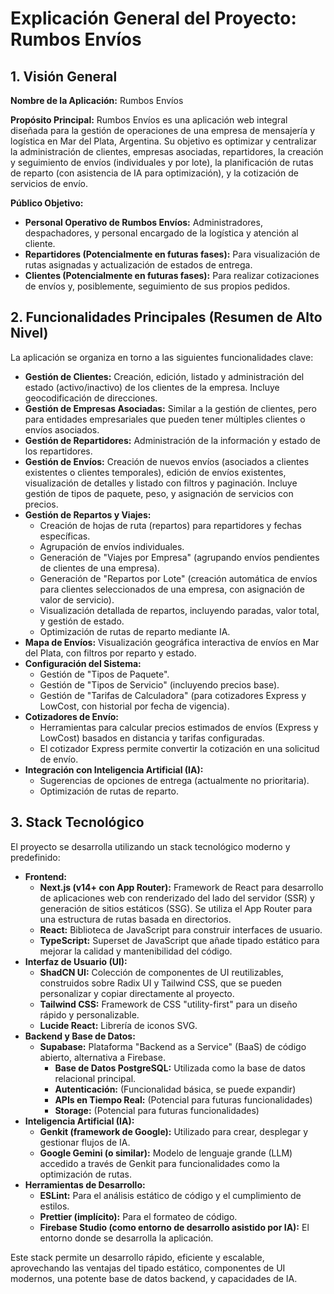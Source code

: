 
# Explicación General del Proyecto: Rumbos Envíos

## 1. Visión General

**Nombre de la Aplicación:** Rumbos Envíos

**Propósito Principal:**
Rumbos Envíos es una aplicación web integral diseñada para la gestión de operaciones de una empresa de mensajería y logística en Mar del Plata, Argentina. Su objetivo es optimizar y centralizar la administración de clientes, empresas asociadas, repartidores, la creación y seguimiento de envíos (individuales y por lote), la planificación de rutas de reparto (con asistencia de IA para optimización), y la cotización de servicios de envío.

**Público Objetivo:**
*   **Personal Operativo de Rumbos Envíos:** Administradores, despachadores, y personal encargado de la logística y atención al cliente.
*   **Repartidores (Potencialmente en futuras fases):** Para visualización de rutas asignadas y actualización de estados de entrega.
*   **Clientes (Potencialmente en futuras fases):** Para realizar cotizaciones de envíos y, posiblemente, seguimiento de sus propios pedidos.

## 2. Funcionalidades Principales (Resumen de Alto Nivel)

La aplicación se organiza en torno a las siguientes funcionalidades clave:

*   **Gestión de Clientes:** Creación, edición, listado y administración del estado (activo/inactivo) de los clientes de la empresa. Incluye geocodificación de direcciones.
*   **Gestión de Empresas Asociadas:** Similar a la gestión de clientes, pero para entidades empresariales que pueden tener múltiples clientes o envíos asociados.
*   **Gestión de Repartidores:** Administración de la información y estado de los repartidores.
*   **Gestión de Envíos:** Creación de nuevos envíos (asociados a clientes existentes o clientes temporales), edición de envíos existentes, visualización de detalles y listado con filtros y paginación. Incluye gestión de tipos de paquete, peso, y asignación de servicios con precios.
*   **Gestión de Repartos y Viajes:**
    *   Creación de hojas de ruta (repartos) para repartidores y fechas específicas.
    *   Agrupación de envíos individuales.
    *   Generación de "Viajes por Empresa" (agrupando envíos pendientes de clientes de una empresa).
    *   Generación de "Repartos por Lote" (creación automática de envíos para clientes seleccionados de una empresa, con asignación de valor de servicio).
    *   Visualización detallada de repartos, incluyendo paradas, valor total, y gestión de estado.
    *   Optimización de rutas de reparto mediante IA.
*   **Mapa de Envíos:** Visualización geográfica interactiva de envíos en Mar del Plata, con filtros por reparto y estado.
*   **Configuración del Sistema:**
    *   Gestión de "Tipos de Paquete".
    *   Gestión de "Tipos de Servicio" (incluyendo precios base).
    *   Gestión de "Tarifas de Calculadora" (para cotizadores Express y LowCost, con historial por fecha de vigencia).
*   **Cotizadores de Envío:**
    *   Herramientas para calcular precios estimados de envíos (Express y LowCost) basados en distancia y tarifas configuradas.
    *   El cotizador Express permite convertir la cotización en una solicitud de envío.
*   **Integración con Inteligencia Artificial (IA):**
    *   Sugerencias de opciones de entrega (actualmente no prioritaria).
    *   Optimización de rutas de reparto.

## 3. Stack Tecnológico

El proyecto se desarrolla utilizando un stack tecnológico moderno y predefinido:

*   **Frontend:**
    *   **Next.js (v14+ con App Router):** Framework de React para desarrollo de aplicaciones web con renderizado del lado del servidor (SSR) y generación de sitios estáticos (SSG). Se utiliza el App Router para una estructura de rutas basada en directorios.
    *   **React:** Biblioteca de JavaScript para construir interfaces de usuario.
    *   **TypeScript:** Superset de JavaScript que añade tipado estático para mejorar la calidad y mantenibilidad del código.
*   **Interfaz de Usuario (UI):**
    *   **ShadCN UI:** Colección de componentes de UI reutilizables, construidos sobre Radix UI y Tailwind CSS, que se pueden personalizar y copiar directamente al proyecto.
    *   **Tailwind CSS:** Framework de CSS "utility-first" para un diseño rápido y personalizable.
    *   **Lucide React:** Librería de iconos SVG.
*   **Backend y Base de Datos:**
    *   **Supabase:** Plataforma "Backend as a Service" (BaaS) de código abierto, alternativa a Firebase.
        *   **Base de Datos PostgreSQL:** Utilizada como la base de datos relacional principal.
        *   **Autenticación:** (Funcionalidad básica, se puede expandir)
        *   **APIs en Tiempo Real:** (Potencial para futuras funcionalidades)
        *   **Storage:** (Potencial para futuras funcionalidades)
*   **Inteligencia Artificial (IA):**
    *   **Genkit (framework de Google):** Utilizado para crear, desplegar y gestionar flujos de IA.
    *   **Google Gemini (o similar):** Modelo de lenguaje grande (LLM) accedido a través de Genkit para funcionalidades como la optimización de rutas.
*   **Herramientas de Desarrollo:**
    *   **ESLint:** Para el análisis estático de código y el cumplimiento de estilos.
    *   **Prettier (implícito):** Para el formateo de código.
    *   **Firebase Studio (como entorno de desarrollo asistido por IA):** El entorno donde se desarrolla la aplicación.

Este stack permite un desarrollo rápido, eficiente y escalable, aprovechando las ventajas del tipado estático, componentes de UI modernos, una potente base de datos backend, y capacidades de IA.
